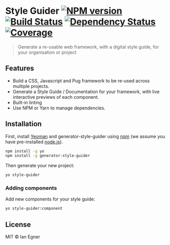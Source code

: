 # Style Guider [![NPM version][npm-image]][npm-url] [![Build Status][travis-image]][travis-url] [![Dependency Status][daviddm-image]][daviddm-url] [![Coverage][coveralls-image]][coveralls-url]
> Generate a re-usable web framework, with a digital style guide, for your organisation or project

## Features

* Build a CSS, Javascript and Pug framework to be re-used across multiple projects.
* Generate a Style Guide / Documentation for your framework, with live interactive previews of each component.
* Built-in linting
* Use NPM or Yarn to manage dependencies.

## Installation

First, install [Yeoman](http://yeoman.io) and generator-style-guider using [npm](https://www.npmjs.com/) (we assume you have pre-installed [node.js](https://nodejs.org/)).

```bash
npm install -g yo
npm install -g generator-style-guider
```

Then generate your new project:

```bash
yo style-guider
```

### Adding components

Add new components for your style guide:
```bash
yo style-guider:component
```
## License

MIT © Ian Egner


[npm-image]: https://badge.fury.io/js/generator-style-guider.svg
[npm-url]: https://npmjs.org/package/generator-style-guider
[travis-image]: https://travis-ci.org/webdevian/generator-style-guider.svg?branch=master
[travis-url]: https://travis-ci.org/webdevian/generator-style-guider
[daviddm-image]: https://david-dm.org/webdevian/generator-style-guider.svg?theme=shields.io
[daviddm-url]: https://david-dm.org/webdevian/generator-style-guider
[coveralls-image]: https://coveralls.io/repos/webdevian/generator-style-guider/badge.svg
[coveralls-url]: https://coveralls.io/r/webdevian/generator-style-guider
